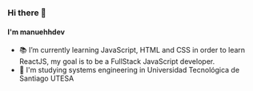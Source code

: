 ### Hi there 👋
#### I'm manuehhdev

- 📚 I’m currently learning JavaScript, HTML and CSS in order to learn ReactJS, my goal is to be a FullStack JavaScript developer.
- 🏫 I'm studying systems engineering in Universidad Tecnológica de Santiago UTESA


